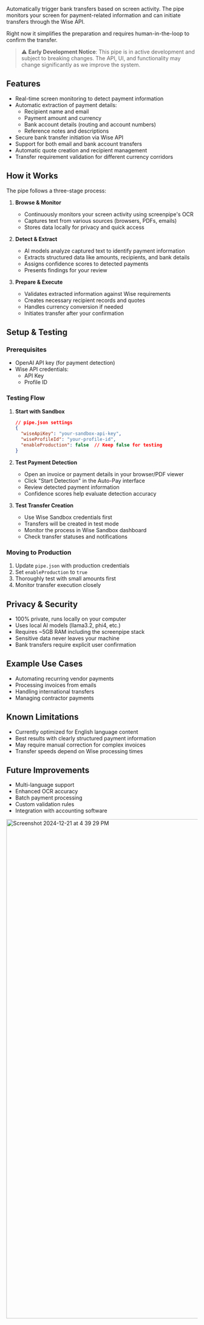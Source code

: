 Automatically trigger bank transfers based on screen activity. The pipe monitors your screen for payment-related information and can initiate transfers through the Wise API.


Right now it simplifies the preparation and requires human-in-the-loop to confirm the transfer.

> ⚠️ **Early Development Notice**: This pipe is in active development and subject to breaking changes. The API, UI, and functionality may change significantly as we improve the system.

## Features

- Real-time screen monitoring to detect payment information
- Automatic extraction of payment details:
  - Recipient name and email
  - Payment amount and currency
  - Bank account details (routing and account numbers)
  - Reference notes and descriptions
- Secure bank transfer initiation via Wise API
- Support for both email and bank account transfers
- Automatic quote creation and recipient management
- Transfer requirement validation for different currency corridors

## How it Works

The pipe follows a three-stage process:

1. **Browse & Monitor**
   - Continuously monitors your screen activity using screenpipe's OCR
   - Captures text from various sources (browsers, PDFs, emails)
   - Stores data locally for privacy and quick access

2. **Detect & Extract**
   - AI models analyze captured text to identify payment information
   - Extracts structured data like amounts, recipients, and bank details
   - Assigns confidence scores to detected payments
   - Presents findings for your review

3. **Prepare & Execute**
   - Validates extracted information against Wise requirements
   - Creates necessary recipient records and quotes
   - Handles currency conversion if needed
   - Initiates transfer after your confirmation

## Setup & Testing

### Prerequisites
- OpenAI API key (for payment detection)
- Wise API credentials:
  - API Key
  - Profile ID

### Testing Flow

1. **Start with Sandbox**
   ```json
   // pipe.json settings
   {
     "wiseApiKey": "your-sandbox-api-key",
     "wiseProfileId": "your-profile-id",
     "enableProduction": false  // Keep false for testing
   }
   ```

2. **Test Payment Detection**
   - Open an invoice or payment details in your browser/PDF viewer
   - Click "Start Detection" in the Auto-Pay interface
   - Review detected payment information
   - Confidence scores help evaluate detection accuracy

3. **Test Transfer Creation**
   - Use Wise Sandbox credentials first
   - Transfers will be created in test mode
   - Monitor the process in Wise Sandbox dashboard
   - Check transfer statuses and notifications

### Moving to Production

1. Update `pipe.json` with production credentials
2. Set `enableProduction` to `true`
3. Thoroughly test with small amounts first
4. Monitor transfer execution closely

## Privacy & Security

- 100% private, runs locally on your computer
- Uses local AI models (llama3.2, phi4, etc.)
- Requires ~5GB RAM including the screenpipe stack
- Sensitive data never leaves your machine
- Bank transfers require explicit user confirmation

## Example Use Cases

- Automating recurring vendor payments
- Processing invoices from emails
- Handling international transfers
- Managing contractor payments

## Known Limitations

- Currently optimized for English language content
- Best results with clearly structured payment information
- May require manual correction for complex invoices
- Transfer speeds depend on Wise processing times

## Future Improvements

- Multi-language support
- Enhanced OCR accuracy
- Batch payment processing
- Custom validation rules
- Integration with accounting software

<img width="1312" alt="Screenshot 2024-12-21 at 4 39 29 PM" src="https://github.com/user-attachments/assets/2e395762-198f-43e6-9e5a-2974b8e71fcf" />
